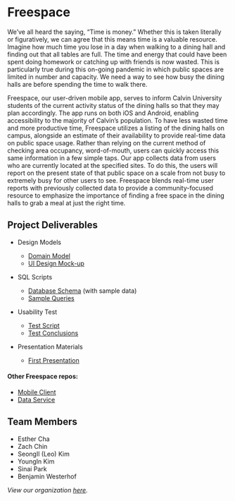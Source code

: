 # Freespace

We’ve all heard the saying, “Time is money.” Whether this is taken literally or figuratively, we can agree that this means time is a valuable resource. Imagine how much time you lose in a day when walking to a dining hall and finding out that all tables are full. The time and energy that could have been spent doing homework or catching up with friends is now wasted. This is particularly true during this on-going pandemic in which public spaces are limited in number and capacity. We need a way to see how busy the dining halls are before spending the time to walk there.

Freespace, our user-driven mobile app, serves to inform Calvin University students of the current activity status of the dining halls so that they may plan accordingly. The app runs on both iOS and Android, enabling accessibility to the majority of Calvin’s population. To have less wasted time and more productive time, Freespace utilizes a listing of the dining halls on campus, alongside an estimate of their availability to provide real-time data on public space usage. Rather than relying on the current method of checking area occupancy, word-of-mouth, users can quickly access this same information in a few simple taps. Our app collects data from users who are currently located at the specified sites. To do this, the users will report on the present state of that public space on a scale from not busy to extremely busy for other users to see. Freespace blends real-time user reports with previously collected data to provide a community-focused resource to emphasize the importance of finding a free space in the dining halls to grab a meal at just the right time.


## Project Deliverables

- Design Models
  - [Domain Model](https://github.com/calvin-cs262-fall2020-Freespace/Project/blob/master/images/domainModel.png)
  - [UI Design Mock-up](https://github.com/calvin-cs262-fall2020-Freespace/Project/blob/master/images/UI%20design.png)

- SQL Scripts
  - [Database Schema](https://github.com/calvin-cs262-fall2020-Freespace/Service/blob/master/sql/freespace.sql)
      (with sample data)
  - [Sample Queries](https://github.com/calvin-cs262-fall2020-Freespace/Service/blob/master/sql/freespace-queries.sql)

- Usability Test
  - [Test Script](https://github.com/calvin-cs262-fall2020-Freespace/Project/blob/master/documents/FreespaceTestScript.pdf)
  - [Test Conclusions](https://github.com/calvin-cs262-fall2020-Freespace/Project/blob/master/documents/Usability_Test_Report.pdf)

- Presentation Materials
  - [First Presentation](https://docs.google.com/presentation/d/19nvyAxQ8Ngc6I0K-gSkRNRlqca16I0zdnIVrZ_Aj3Ss/edit?usp=sharing)
  

#### Other Freespace repos:
- [Mobile Client](https://github.com/calvin-cs262-fall2020-Freespace/Client)
- [Data Service](https://github.com/calvin-cs262-fall2020-Freespace/Service)


## Team Members
- Esther Cha
- Zach Chin
- SeongIl (Leo) Kim
- YoungIn Kim
- Sinai Park
- Benjamin Westerhof

*View our organization [here](https://github.com/calvin-cs262-fall2020-Freespace).*
